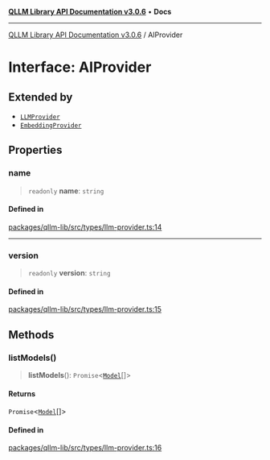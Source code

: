 [**QLLM Library API Documentation v3.0.6**](../README.md) • **Docs**

---

[QLLM Library API Documentation v3.0.6](../globals.md) / AIProvider

# Interface: AIProvider

## Extended by

- [`LLMProvider`](LLMProvider.md)
- [`EmbeddingProvider`](EmbeddingProvider.md)

## Properties

### name

> `readonly` **name**: `string`

#### Defined in

[packages/qllm-lib/src/types/llm-provider.ts:14](https://github.com/quantalogic/qllm/blob/b15a3aa4af263bce36ea091a0f29bf1255b95497/packages/qllm-lib/src/types/llm-provider.ts#L14)

---

### version

> `readonly` **version**: `string`

#### Defined in

[packages/qllm-lib/src/types/llm-provider.ts:15](https://github.com/quantalogic/qllm/blob/b15a3aa4af263bce36ea091a0f29bf1255b95497/packages/qllm-lib/src/types/llm-provider.ts#L15)

## Methods

### listModels()

> **listModels**(): `Promise`\<[`Model`](../type-aliases/Model.md)[]\>

#### Returns

`Promise`\<[`Model`](../type-aliases/Model.md)[]\>

#### Defined in

[packages/qllm-lib/src/types/llm-provider.ts:16](https://github.com/quantalogic/qllm/blob/b15a3aa4af263bce36ea091a0f29bf1255b95497/packages/qllm-lib/src/types/llm-provider.ts#L16)
